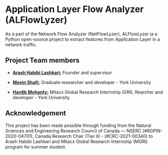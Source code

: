 # Application Layer Flow Analyzer (ALFlowLyzer)
As a part of the Network Flow Analyzer (NetFlowLyzer), ALFlowLyzer ia a Python open-source project to extract features from Application Layer in a network traffic. 



## Project Team members 

* [**Arash Habibi Lashkari:**](http://ahlashkari.com/index.asp) Founder and supervisor

* [**Moein Shafi:**](https://github.com/moein-shafi) Graduate researcher and developer - York University

* [**Hardik Mohanty:**](https://github.com/hardhik-99) Mitacs Global Research Internship (GRI), Rearcher and developer - York University


## Acknowledgement
This project has been made possible through funding from the Natural Sciences and Engineering Research Council of Canada — NSERC (#RGPIN-2020-04701), Canada Research Chair (Tier II) - (#CRC-2021-00340) to Arash Habibi Lashkari and Mitacs Global Research Internship (MGRI) program for summer student.
